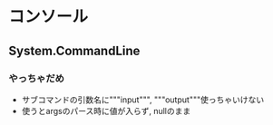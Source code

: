 # コンソール

## System.CommandLine

### やっちゃだめ
- サブコマンドの引数名に"""input""", """output"""使っちゃいけない
- 使うとargsのパース時に値が入らず, nullのまま